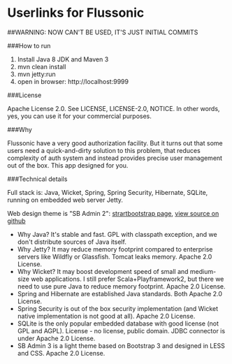 Userlinks for Flussonic
=======================

##WARNING: NOW CAN'T BE USED, IT'S JUST INITIAL COMMITS


###How to run

1. Install Java 8 JDK and Maven 3
2. mvn clean install
3. mvn jetty:run
4. open in browser: http://localhost:9999

###License

Apache License 2.0. See LICENSE, LICENSE-2.0, NOTICE.
In other words, yes, you can use it for your commercial purposes.

###Why

Flussonic have a very good authorization facility. But it turns out that some users need a quick-and-dirty solution to this problem, that reduces complexity of auth system and instead provides precise user management out of the box. This app designed for you.

###Technical details

Full stack is: Java, Wicket, Spring, Spring Security, Hibernate, SQLite, running on embedded web server Jetty.

Web design theme is "SB Admin 2":
[strartbootstrap page](http://startbootstrap.com/template-overviews/sb-admin-2),
[view source on github](https://github.com/IronSummitMedia/startbootstrap-sb-admin-2)

* Why Java? It's stable and fast. GPL with classpath exception, and we don't distribute sources of Java itself.
* Why Jetty? It may reduce memory footprint compared to enterprise servers like Wildfly or Glassfish. Tomcat leaks memory. Apache 2.0 License.
* Why Wicket? It may boost development speed of small and medium-size web applications. I still prefer Scala+Playframework2, but there we need to use pure Java to reduce memory footprint. Apache 2.0 License.
* Spring and Hibernate are established Java standards. Both Apache 2.0 License.
* Spring Security is out of the box security implementation (and Wicket native implementation is not good at all). Apache 2.0 License.
* SQLite is the only popular embedded database with good license (not GPL and AGPL). License - no license, public domain. JDBC connector is under Apache 2.0 License.
* SB Admin 3 is a light theme based on Bootstrap 3 and designed in LESS and CSS. Apache 2.0 License.
